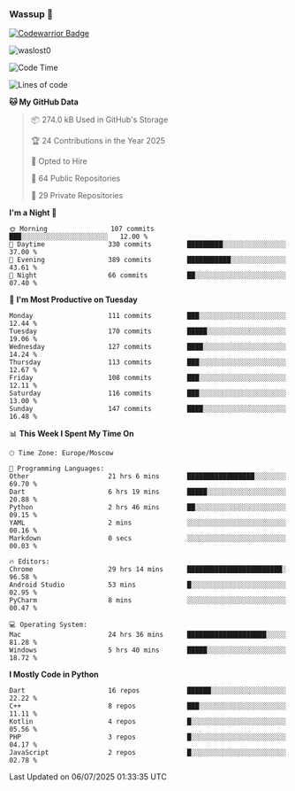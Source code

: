 ### Wassup 👋

[![Codewarrior Badge](https://www.codewars.com/users/waslost/badges/small)](https://www.codewars.com/users/waslost)

<p align="left"> <img src="https://komarev.com/ghpvc/?username=waslost0" alt="waslost0" /></p>

<!--START_SECTION:waka-->
![Code Time](http://img.shields.io/badge/Code%20Time-5%2C895%20hrs%2022%20mins-blue)

![Lines of code](https://img.shields.io/badge/From%20Hello%20World%20I%27ve%20Written-1.5%20million%20lines%20of%20code-blue)

**🐱 My GitHub Data** 

> 📦 274.0 kB Used in GitHub's Storage 
 > 
> 🏆 24 Contributions in the Year 2025
 > 
> 💼 Opted to Hire
 > 
> 📜 64 Public Repositories 
 > 
> 🔑 29 Private Repositories 
 > 
**I'm a Night 🦉** 

```text
🌞 Morning                107 commits         ███░░░░░░░░░░░░░░░░░░░░░░   12.00 % 
🌆 Daytime                330 commits         █████████░░░░░░░░░░░░░░░░   37.00 % 
🌃 Evening                389 commits         ███████████░░░░░░░░░░░░░░   43.61 % 
🌙 Night                  66 commits          ██░░░░░░░░░░░░░░░░░░░░░░░   07.40 % 
```
📅 **I'm Most Productive on Tuesday** 

```text
Monday                   111 commits         ███░░░░░░░░░░░░░░░░░░░░░░   12.44 % 
Tuesday                  170 commits         █████░░░░░░░░░░░░░░░░░░░░   19.06 % 
Wednesday                127 commits         ████░░░░░░░░░░░░░░░░░░░░░   14.24 % 
Thursday                 113 commits         ███░░░░░░░░░░░░░░░░░░░░░░   12.67 % 
Friday                   108 commits         ███░░░░░░░░░░░░░░░░░░░░░░   12.11 % 
Saturday                 116 commits         ███░░░░░░░░░░░░░░░░░░░░░░   13.00 % 
Sunday                   147 commits         ████░░░░░░░░░░░░░░░░░░░░░   16.48 % 
```


📊 **This Week I Spent My Time On** 

```text
🕑︎ Time Zone: Europe/Moscow

💬 Programming Languages: 
Other                    21 hrs 6 mins       █████████████████░░░░░░░░   69.70 % 
Dart                     6 hrs 19 mins       █████░░░░░░░░░░░░░░░░░░░░   20.88 % 
Python                   2 hrs 46 mins       ██░░░░░░░░░░░░░░░░░░░░░░░   09.15 % 
YAML                     2 mins              ░░░░░░░░░░░░░░░░░░░░░░░░░   00.16 % 
Markdown                 0 secs              ░░░░░░░░░░░░░░░░░░░░░░░░░   00.03 % 

🔥 Editors: 
Chrome                   29 hrs 14 mins      ████████████████████████░   96.58 % 
Android Studio           53 mins             █░░░░░░░░░░░░░░░░░░░░░░░░   02.95 % 
PyCharm                  8 mins              ░░░░░░░░░░░░░░░░░░░░░░░░░   00.47 % 

💻 Operating System: 
Mac                      24 hrs 36 mins      ████████████████████░░░░░   81.28 % 
Windows                  5 hrs 40 mins       █████░░░░░░░░░░░░░░░░░░░░   18.72 % 
```

**I Mostly Code in Python** 

```text
Dart                     16 repos            ██████░░░░░░░░░░░░░░░░░░░   22.22 % 
C++                      8 repos             ███░░░░░░░░░░░░░░░░░░░░░░   11.11 % 
Kotlin                   4 repos             █░░░░░░░░░░░░░░░░░░░░░░░░   05.56 % 
PHP                      3 repos             █░░░░░░░░░░░░░░░░░░░░░░░░   04.17 % 
JavaScript               2 repos             █░░░░░░░░░░░░░░░░░░░░░░░░   02.78 % 
```




 Last Updated on 06/07/2025 01:33:35 UTC
<!--END_SECTION:waka-->

